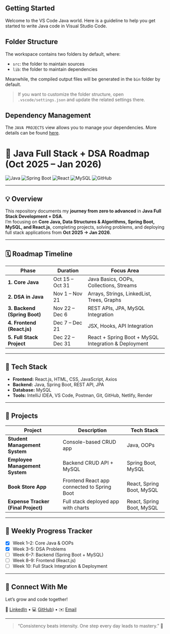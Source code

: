 ## Getting Started

Welcome to the VS Code Java world. Here is a guideline to help you get started to write Java code in Visual Studio Code.

## Folder Structure

The workspace contains two folders by default, where:

- `src`: the folder to maintain sources
- `lib`: the folder to maintain dependencies

Meanwhile, the compiled output files will be generated in the `bin` folder by default.

> If you want to customize the folder structure, open `.vscode/settings.json` and update the related settings there.

## Dependency Management

The `JAVA PROJECTS` view allows you to manage your dependencies. More details can be found [here](https://github.com/microsoft/vscode-java-dependency#manage-dependencies).
# 🚀 Java Full Stack + DSA Roadmap (Oct 2025 – Jan 2026)

![Java](https://img.shields.io/badge/Java-ED8B00?style=for-the-badge&logo=java&logoColor=white)
![Spring Boot](https://img.shields.io/badge/SpringBoot-6DB33F?style=for-the-badge&logo=spring&logoColor=white)
![React](https://img.shields.io/badge/React-61DAFB?style=for-the-badge&logo=react&logoColor=black)
![MySQL](https://img.shields.io/badge/MySQL-4479A1?style=for-the-badge&logo=mysql&logoColor=white)
![GitHub](https://img.shields.io/badge/GitHub-181717?style=for-the-badge&logo=github&logoColor=white)

---

## 💡 Overview
This repository documents my **journey from zero to advanced** in **Java Full Stack Development + DSA**.  
I’m focusing on **Core Java, Data Structures & Algorithms, Spring Boot, MySQL, and React.js**, completing projects, solving problems, and deploying full stack applications from **Oct 2025 → Jan 2026**.

---

## 🗓️ Roadmap Timeline

| Phase | Duration | Focus Area |
|-------|-----------|------------|
| **1. Core Java** | Oct 15 – Oct 31 | Java Basics, OOPs, Collections, Streams |
| **2. DSA in Java** | Nov 1 – Nov 21 | Arrays, Strings, LinkedList, Trees, Graphs |
| **3. Backend (Spring Boot)** | Nov 22 – Dec 6 | REST APIs, JPA, MySQL Integration |
| **4. Frontend (React.js)** | Dec 7 – Dec 21 | JSX, Hooks, API Integration |
| **5. Full Stack Project** | Dec 22 – Dec 31 | React + Spring Boot + MySQL Integration & Deployment |

---

## 🧰 Tech Stack
- **Frontend:** React.js, HTML, CSS, JavaScript, Axios  
- **Backend:** Java, Spring Boot, REST API, JPA  
- **Database:** MySQL  
- **Tools:** IntelliJ IDEA, VS Code, Postman, Git, GitHub, Netlify, Render  

---

## 🧩 Projects

| Project | Description | Tech Stack |
|----------|--------------|------------|
| **Student Management System** | Console-based CRUD app | Java, OOPs |
| **Employee Management System** | Backend CRUD API + MySQL | Spring Boot, MySQL |
| **Book Store App** | Frontend React app connected to Spring Boot | React, Spring Boot, MySQL |
| **Expense Tracker (Final Project)** | Full stack deployed app with charts | React, Spring Boot, MySQL |

---

## 📅 Weekly Progress Tracker
- [x] Week 1–2: Core Java & OOPs  
- [x] Week 3–5: DSA Problems  
- [ ] Week 6–7: Backend (Spring Boot + MySQL)  
- [ ] Week 8–9: Frontend (React.js)  
- [ ] Week 10: Full Stack Integration & Deployment  

---

## 🌟 Connect With Me
Let’s grow and code together!  

🔗 [LinkedIn](https://www.linkedin.com/in/piyush-kumar-b8a865225/) • 💻 [GitHub](https://github.com/piyush2299/Java-DSA-to-FullStack-Jan2026)) • ✉️ [Email](piyushkumarbgp6076@gmail.com)

---

> “Consistency beats intensity. One step every day leads to mastery.” 💪
